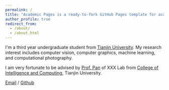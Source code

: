 ```yaml
---
permalink: /
title: "Academic Pages is a ready-to-fork GitHub Pages template for academic personal websites"
author_profile: true
redirect_from: 
  - /about/
  - /about.html
---
```


I'm a third year undergraduate student from [Tianjin University](https://www.tju.edu.cn/). My research interest includes computer vision, computer graphics, machine learning, and computational photography.

I am very fortunate to be advised by [Prof. Pan](https://gpantju.github.io/index/) of XXX Lab from [College of Intelligence and Computing](https://cic.tju.edu.cn/), Tianjin University.

[Email](mailto:xiongry198@tju.edu.cn) / [Github](https://github.com/Tinder-ark)
